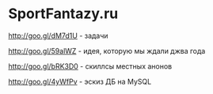SportFantazy.ru
=================

http://goo.gl/dM7d1U - задачи

http://goo.gl/59alWZ - идея, которую мы ждали джва года

http://goo.gl/bRK3D0 - скиллсы местных анонов

http://goo.gl/4yWfPv - эскиз ДБ на MySQL
